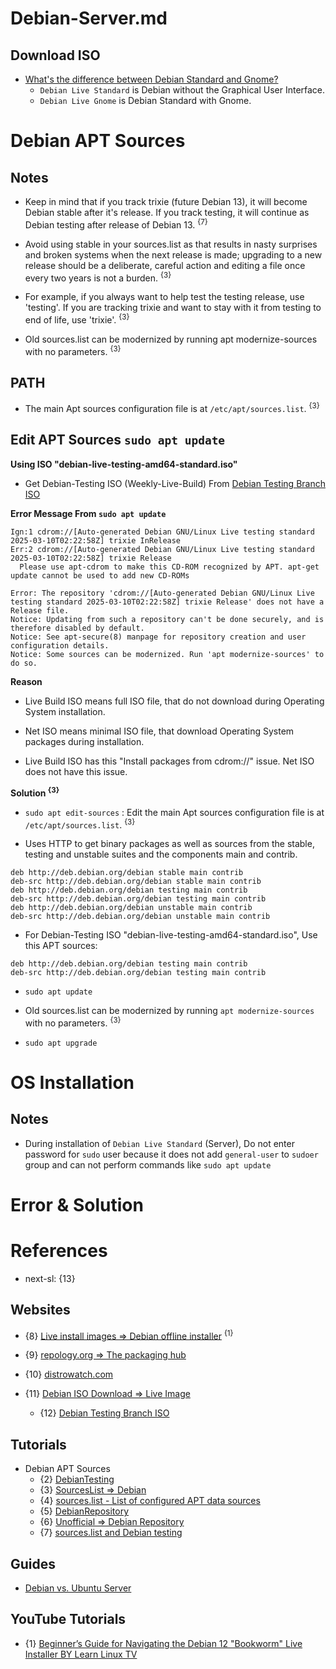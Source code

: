 # Debian-Server.md

## Download ISO

* [What's the difference between Debian Standard and Gnome?](https://unix.stackexchange.com/questions/87182/whats-the-difference-between-debian-standard-and-gnome)
  * `Debian Live Standard` is Debian without the Graphical User Interface.
  * `Debian Live Gnome` is Debian Standard with Gnome.

# Debian APT Sources

## Notes

* Keep in mind that if you track trixie (future Debian 13), it will become Debian stable after it's release. If you track testing, it will continue as Debian testing after release of Debian 13. <sup>{7}</sup>

* Avoid using stable in your sources.list as that results in nasty surprises and broken systems when the next release is made; upgrading to a new release should be a deliberate, careful action and editing a file once every two years is not a burden. <sup>{3}</sup>

* For example, if you always want to help test the testing release, use 'testing'. If you are tracking trixie and want to stay with it from testing to end of life, use 'trixie'. <sup>{3}</sup>

* Old sources.list can be modernized by running apt modernize-sources with no parameters. <sup>{3}</sup>

## PATH

* The main Apt sources configuration file is at `/etc/apt/sources.list`. <sup>{3}</sup>

## Edit APT Sources `sudo apt update`

**Using ISO "debian-live-testing-amd64-standard.iso"**

* Get Debian-Testing ISO (Weekly-Live-Build) From [Debian Testing Branch ISO](https://cdimage.debian.org/cdimage/weekly-live-builds/amd64/iso-hybrid/)

**Error Message From `sudo apt update`**
```
Ign:1 cdrom://[Auto-generated Debian GNU/Linux Live testing standard 2025-03-10T02:22:58Z] trixie InRelease
Err:2 cdrom://[Auto-generated Debian GNU/Linux Live testing standard 2025-03-10T02:22:58Z] trixie Release
  Please use apt-cdrom to make this CD-ROM recognized by APT. apt-get update cannot be used to add new CD-ROMs

Error: The repository 'cdrom://[Auto-generated Debian GNU/Linux Live testing standard 2025-03-10T02:22:58Z] trixie Release' does not have a Release file.
Notice: Updating from such a repository can't be done securely, and is therefore disabled by default.
Notice: See apt-secure(8) manpage for repository creation and user configuration details.
Notice: Some sources can be modernized. Run 'apt modernize-sources' to do so.
```

**Reason**

* Live Build ISO means full ISO file, that do not download during Operating System installation.

* Net ISO means minimal ISO file, that download Operating System packages during installation.

* Live Build ISO has this "Install packages from cdrom://" issue. Net ISO does not have this issue.

**Solution <sup>{3}</sup>**

* `sudo apt edit-sources` : Edit the main Apt sources configuration file is at `/etc/apt/sources.list`. <sup>{3}</sup>

* Uses HTTP to get binary packages as well as sources from the stable, testing and unstable suites and the components main and contrib.

```shell
deb http://deb.debian.org/debian stable main contrib
deb-src http://deb.debian.org/debian stable main contrib
deb http://deb.debian.org/debian testing main contrib
deb-src http://deb.debian.org/debian testing main contrib
deb http://deb.debian.org/debian unstable main contrib
deb-src http://deb.debian.org/debian unstable main contrib
```

* For Debian-Testing ISO "debian-live-testing-amd64-standard.iso", Use this APT sources:
```shell
deb http://deb.debian.org/debian testing main contrib
deb-src http://deb.debian.org/debian testing main contrib
```

* `sudo apt update`

* Old sources.list can be modernized by running `apt modernize-sources` with no parameters. <sup>{3}</sup>

* `sudo apt upgrade`

# OS Installation

## Notes

* During installation of `Debian Live Standard` (Server), Do not enter password for `sudo` user because it does not add `general-user` to `sudoer` group and can not perform commands like `sudo apt update`

# Error & Solution

# References

* next-sl: {13}

## Websites

* {8} [Live install images => Debian offline installer](https://www.debian.org/CD/live/) <sup>{1}</sup>
* {9} [repology.org => The packaging hub](https://repology.org/)
* {10} [distrowatch.com](https://distrowatch.com/)

* {11} [Debian ISO Download => Live Image](https://www.debian.org/CD/)
  * {12} [Debian Testing Branch ISO](https://cdimage.debian.org/cdimage/weekly-live-builds/amd64/iso-hybrid/)

## Tutorials

* Debian APT Sources
  * {2} [DebianTesting](https://wiki.debian.org/DebianTesting)
  * {3} [SourcesList => Debian](https://wiki.debian.org/SourcesList)
  * {4} [sources.list - List of configured APT data sources](https://manpages.debian.org/bookworm/apt/sources.list.5.en.html)
  * {5} [DebianRepository](https://wiki.debian.org/DebianRepository)
  * {6} [Unofficial => Debian Repository](https://wiki.debian.org/DebianRepository/Unofficial)
  * {7} [sources.list and Debian testing](https://www.reddit.com/r/debian/comments/1alt66a/sourceslist_and_debian_testing/)

## Guides

* [Debian vs. Ubuntu Server](https://phoenixnap.com/blog/debian-vs-ubuntu-server)

## YouTube Tutorials
  
* {1} [Beginner’s Guide for Navigating the Debian 12 "Bookworm" Live Installer BY Learn Linux TV](https://www.youtube.com/watch?v=Xd1uFBZbe8w)

